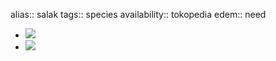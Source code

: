 alias:: salak 
tags:: species
availability:: tokopedia
edem:: need

- ![](https://peach-geographical-bat-397.mypinata.cloud/ipfs/QmViXXVvC21CZbQoyNaZTjPtcs3n5z9eHyMmDjNKiG8sTU)
- ![](https://peach-geographical-bat-397.mypinata.cloud/ipfs/Qmb6cqWXEBRFw5nGFtnqe9hrD8tUksCNsG1zxKezqP26aR)